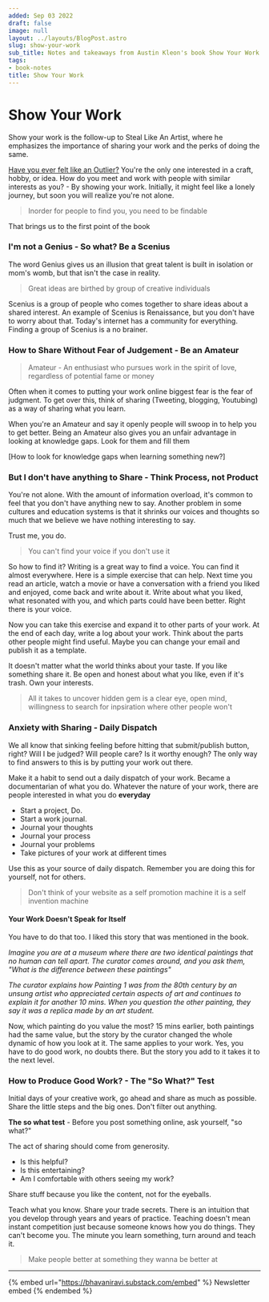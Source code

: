 ```yaml
---
added: Sep 03 2022
draft: false
image: null
layout: ../layouts/BlogPost.astro
slug: show-your-work
sub_title: Notes and takeaways from Austin Kleon's book Show Your Work
tags:
- book-notes
title: Show Your Work
---
```


# Show Your Work

Show your work is the follow-up to Steal Like An Artist, where he emphasizes the importance of sharing your work and the perks of doing the same.

[Have you ever felt like an Outlier?](https://bhavaniravi.medium.com/where-do-outliers-live-f730f46beaba) You're the only one interested in a craft, hobby, or idea. How do you meet and work with people with similar interests as you? - By showing your work. Initially, it might feel like a lonely journey, but soon you will realize you're not alone.

> Inorder for people to find you, you need to be findable

That brings us to the first point of the book

### I'm not a Genius - So what? Be a Scenius

The word Genius gives us an illusion that great talent is built in isolation or mom's womb, but that isn't the case in reality.

> Great ideas are birthed by group of creative individuals

Scenius is a group of people who comes together to share ideas about a shared interest. An example of Scenius is Renaissance, but you don't have to worry about that. Today's internet has a community for everything. Finding a group of Scenius is a no brainer.

### How to Share Without Fear of Judgement - Be an Amateur

> Amateur - An enthusiast who pursues work in the spirit of love, regardless of potential fame or money

Often when it comes to putting your work online biggest fear is the fear of judgment. To get over this, think of sharing (Tweeting, blogging, Youtubing) as a way of sharing what you learn.

When you're an Amateur and say it openly people will swoop in to help you to get better. Being an Amateur also gives you an unfair advantage in looking at knowledge gaps. Look for them and fill them

\[How to look for knowledge gaps when learning something new?]

### But I don't have anything to Share - Think Process, not Product

You're not alone. With the amount of information overload, it's common to feel that you don't have anything new to say. Another problem in some cultures and education systems is that it shrinks our voices and thoughts so much that we believe we have nothing interesting to say.

Trust me, you do.

> You can't find your voice if you don't use it

So how to find it? Writing is a great way to find a voice. You can find it almost everywhere. Here is a simple exercise that can help. Next time you read an article, watch a movie or have a conversation with a friend you liked and enjoyed, come back and write about it. Write about what you liked, what resonated with you, and which parts could have been better. Right there is your voice.

Now you can take this exercise and expand it to other parts of your work. At the end of each day, write a log about your work. Think about the parts other people might find useful. Maybe you can change your email and publish it as a template.

It doesn't matter what the world thinks about your taste. If you like something share it. Be open and honest about what you like, even if it's trash. Own your interests.

> All it takes to uncover hidden gem is a clear eye, open mind, willingness to search for inpsiration where other people won't

### Anxiety with Sharing - Daily Dispatch

We all know that sinking feeling before hitting that submit/publish button, right? Will I be judged? Will people care? Is it worthy enough? The only way to find answers to this is by putting your work out there.

Make it a habit to send out a daily dispatch of your work. Became a documentarian of what you do. Whatever the nature of your work, there are people interested in what you do **everyday**

* Start a project, Do.
* Start a work journal.
* Journal your thoughts
* Journal your process
* Journal your problems
* Take pictures of your work at different times

Use this as your source of daily dispatch. Remember you are doing this for yourself, not for others.

> Don't think of your website as a self promotion machine it is a self invention machine

#### Your Work Doesn't Speak for Itself

You have to do that too. I liked this story that was mentioned in the book.

_Imagine you are at a museum where there are two identical paintings that no human can tell apart. The curator comes around, and you ask them, "What is the difference between these paintings"_

_The curator explains how Painting 1 was from the 80th century by an unsung artist who appreciated certain aspects of art and continues to explain it for another 10 mins. When you question the other painting, they say it was a replica made by an art student._

Now, which painting do you value the most? 15 mins earlier, both paintings had the same value, but the story by the curator changed the whole dynamic of how you look at it. The same applies to your work. Yes, you have to do good work, no doubts there. But the story you add to it takes it to the next level.

### How to Produce Good Work? - The "So What?" Test

Initial days of your creative work, go ahead and share as much as possible. Share the little steps and the big ones. Don't filter out anything.

**The so what test** - Before you post something online, ask yourself, "so what?"

The act of sharing should come from generosity.

* Is this helpful?
* Is this entertaining?
* Am I comfortable with others seeing my work?

Share stuff because you like the content, not for the eyeballs.

Teach what you know. Share your trade secrets. There is an intuition that you develop through years and years of practice. Teaching doesn't mean instant competition just because someone knows how you do things. They can't become you. The minute you learn something, turn around and teach it.

> Make people better at something they wanna be better at

***

{% embed url="https://bhavaniravi.substack.com/embed" %}
Newsletter embed
{% endembed %}